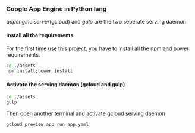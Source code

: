 ### Google App Engine in Python lang ###

_appengine server_(gcloud)  and _gulp_ are the two seperate serving daemon

#### Install all the requirements ####

For the first time use this project, you have to install all the npm and bower requirements.

```bash
cd ./assets
npm install;bower install 
```

#### Activate the serving daemon (gcloud and gulp) ####

```bash
cd ./assets
gulp
```

Then open another terminal and activate gcloud serving daemon

```bash
gcloud preview app run app.yaml
```
